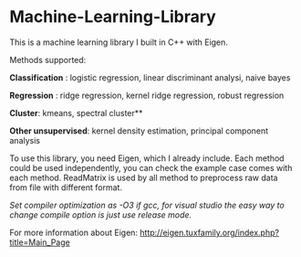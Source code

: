 # Machine-Learning-Library

This is a machine learning library I built in C++ with Eigen. 



Methods supported:

**Classification** : logistic regression, linear discriminant analysi, naive bayes

**Regression** : ridge regression, kernel ridge regression, robust regression

**Cluster**: kmeans, spectral cluster**

**Other unsupervised**: kernel density estimation, principal component analysis




To use this library, you need Eigen, which I already include. Each method could be used independently, you can check the example case comes with each method. ReadMatrix is used by all method to preprocess raw data from file with different format. 

*Set compiler optimization as -O3 if gcc, for visual studio the easy way to change compile option is just use release mode.* 


For more information about Eigen:
http://eigen.tuxfamily.org/index.php?title=Main_Page
